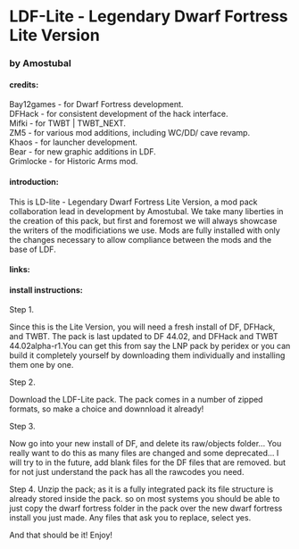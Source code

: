 # LDF-Lite - Legendary Dwarf Fortress Lite Version
### by Amostubal
#### credits:
Bay12games - for Dwarf Fortress development.  
DFHack - for consistent development of the hack interface.  
Mifki - for TWBT | TWBT_NEXT.  
ZM5 - for various mod additions, including WC/DD/ cave revamp.  
Khaos - for launcher development.  
Bear - for new graphic additions in LDF.  
Grimlocke - for Historic Arms mod.  

#### introduction:
This is LD-lite - Legendary Dwarf Fortress Lite Version, a mod pack collaboration lead in development by Amostubal.  We take many liberties in the creation of this pack, but first and foremost we will always showcase the writers of the modificiations we use.  Mods are fully installed with only the changes necessary to allow compliance between the mods and the base of LDF. <additional information to follow here>
  
#### links:


#### install instructions:

Step 1.

Since this is the Lite Version, you will need a fresh install of DF, DFHack, and TWBT.  The pack is last updated to DF 44.02, and DFHack and TWBT 44.02alpha-r1.You can get this from say the LNP pack by peridex or you can build it completely yourself by downloading them individually and installing them one by one.



Step 2.

Download the LDF-Lite pack.  The pack comes in a number of zipped formats, so make a choice and downnload it already! 



Step 3.

Now go into your new install of DF, and delete its raw/objects folder... You really want to do this as many files are changed and some deprecated... I will try to in the future, add blank files for the DF files that are removed.  but for not just understand the pack has all the rawcodes you need.



Step 4.
Unzip the pack; as it is a fully integrated pack its file structure is already stored inside the pack.  so on most systems you should be able to just copy the dwarf fortress folder in the pack over the new dwarf fortress install you just made.  Any files that ask you to replace, select yes.

And that should be it!  Enjoy!
